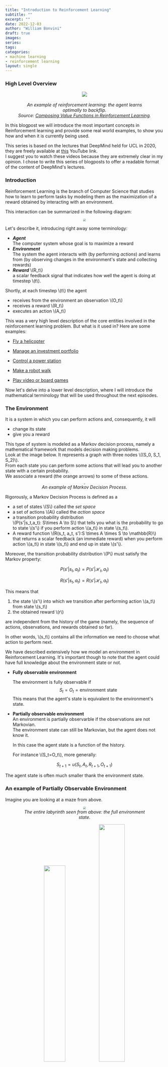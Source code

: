 ```yaml
---
title: "Introduction to Reinforcement Learning"
subtitle: ""
excerpt: ""
date: 2022-12-03
author: "William Bonvini"
draft: true
images: 
series:
tags:
categories:
- machine learning
- reinforcement learning
layout: single
---
```


### High Level Overview



<div style="text-align: center;">
  <figure>
    <img src='imgs/back_flip.gif' style="margin-left:auto;margin-right:auto">
    <figcaption>
      <br>
      <i>An example of reinforcement learning: the agent learns optimally to backflip. 
        <br>Source: <a href="https://proceedings.mlr.press/v97/van-niekerk19a.html"> Composing Value Functions in Reinforcement Learning</a>.</i>
    </figcaption>
  </figure>
</div>



In this blogpost we will introduce the most important concepts in Reinforcement learning and provide some real world examples, to show you how and when it is currently being used.  

This series is based on the lectures that DeepMind held for UCL in 2020, they are freely available at [this](https://www.youtube.com/watch?v=TCCjZe0y4Qc&t=2641s) YouTube link.   
I suggest you to watch these videos because they are extremely clear in my opinion. I chose to write this series of blogposts to offer a readable format of the content of DeepMind's lectures. 

  

### Introduction

Reinforcement Learning is the branch of Computer Science that studies how to learn to perform tasks by modeling them as the maximization of a reward obtained by interacting with an environment.  

This interaction can be summarized in the following diagram:

<div style="text-align:center">
  <figure>
    <img src="imgs/agent_environment_diagram.png" style="zoom:50%">
  </figure>
</div>



Let's describe it, introducing right away some terminology:

* ***Agent***  
  The computer system whose goal is to maximize a reward
* ***Environment***   
  The system the agent interacts with (by performing *actions*) and learns from (by observing changes in the environment's state and collecting rewards)   
* ***Reward*** \\(R_t\\)   
  a scalar feedback signal that indicates how well the agent is doing at timestep \\(t\\).

Shortly, at each timestep \\(t\\) the agent 

* receives from the environment an observation \\(O_t\\) 
* receives a reward \\(R_t\\) 
* executes an action \\(A_t\\)

This was a very high level description of the core entities involved in the reinforcement learning problem. But what is it used in? Here are some examples:

* [Fly a helicopter](http://heli.stanford.edu/)

* [Manage an investment portfolio](https://arxiv.org/pdf/1909.09571.pdf)

* [Control a power station](https://www.deepmind.com/blog/accelerating-fusion-science-through-learned-plasma-control)

* [Make a robot walk](https://www.mathworks.com/help/reinforcement-learning/ug/train-biped-robot-to-walk-using-reinforcement-learning-agents.html)

* [Play video or board games](https://www.youtube.com/watch?v=V1eYniJ0Rnk)

  

Now let's delve into a lower level description, where I will introduce the mathematical terminology that will be used throughout the next episodes.  



### The Environment

It is a system in which you can perform actions and, consequently, it will

*  change its state
*  give you a reward

This type of system is modeled as a Markov decision process, namely a mathematical framework that models decision making problems.  
Look at the image below. It represents a graph with three nodes \\((S_0, S_1, S_2)\\).   
From each state you can perform some actions that will lead you to another state with a certain probability.   
We associate a reward (the orange arrows) to some of these actions.  

<div style="text-align:center">
  <figure>
    <img src="imgs/mdp.png" style="zoom:25%">
    <figcaption><i>An example of Markov Decision Process.</i></figcaption>
  </figure>
</div>



Rigorously, a Markov Decision Process is defined as a

* a set of states \\(S\\) called the *set space*
* a set of actions \\(A\\) called the *action space* 
* a transition probability distribution   
  \\(P(s'|s_t,a_t): S\times A \to S\\) that tells you what is the probability to go to state \\(s'\\) if you perform action \\(a_t\\) in state \\(s_t\\).
* A reward function \\(R(s_t, a_t, s'):S \times A \times S \to \mathbb{R}\\) that returns a scalar feedback (an immediate reward) when you perform action \\(a_t\\) in state \\(s_t\\) and end up in state \\(s'\\).

Moreover, the transition probability distribution \\(P\\) must satisfy the Markov property:  


$$
P(s' |s_t, a_t) = P(s'|\mathcal{H}_t, a_t)
$$

$$
\begin{equation}
R(s'|s_t, a_t) = R(s'|\mathcal{H}_t, a_t)
\end{equation}
$$

This means that 

1. the state \\(s'\\) into which we transition after performing action \\(a_t\\) from state \\(s_t\\)
2. the obtained reward \\(r\\) 

are independent from the history of the game (namely, the sequence of actions, observations, and rewards obtained so far). 

In other words, \\(s_t\\) contains all the information we need to choose what action to perform next.

We have described extensively how we model an environment in Reinforcement Learning. It's important though to note that the agent could have full knowledge about the environment state or not. 

* **Fully observable environment**

  The environment is fully observable if 
  $$
  S_t = O_t = \text{environment state}
  $$
  This means that the agent's state is equivalent to the environment's state.

  

* **Partially observable environment**    
  An environment is partially observarble if the observations are not Markovian.  
  The environment state can still be Markovian, but the agent does not know it.

  In this case the agent state is a function of the history.

  For instance \\(S_t=O_t\\), more generally:    


$$
S_{t+1}=u(S_t, A_t, R_{t+1}, O_{t+1})
$$


  The agent state is often much smaller thank the environment state.

 

### An example of Partially Observable Environment

Imagine you are looking at a maze from above.  

<div style="text-align:center">
  <figure>
    <img src="imgs/labyrinth_full.png" style="zoom:50%">
    <figcaption><i>The entire labyrinth seen from above: the full environment state.</i></figcaption>
</div>

<figure style="text-align: center">
  <img src="imgs/labyrinth_1.png" width="40%"/>
  <img src="imgs/labyrinth_2.png" width="44%"/>
  <figcaption><i>On the left, two potential state observations. The two observations are indistinguishable, but they refer to two different locations in the labyrinth.</i>   
</figcaption></figure>
These two agent states are not Markovian because the only way we have to understand whether we are on the left side or the right side of the labyrinth is to analyze the agent's history, checking what was the observation at previous timesteps.

<div style="text-align:center">
  <figure>
    <img src="imgs/labyrinth_both.png" width="50%">
  </figure>
</div>
You could not construct a Markov agent state in this maze.  
To deal with partial observability, an agent can construct a suitable state representation \\(\to\\) this is when the concepts of *value function* and *action value function* come in handy.  



### The Value Function

The value function is a function $$v(s): S \to \mathbb{R}$$ that returns for each state $$s \in S$$ the expected cumulative reward the agent will get by finding himself in such state.  

<div>
  \begin{equation}
\begin{split}
v(s) &= \mathbb{E}[G_t | S_t = s] \\
&= \mathbb{E}[R_{t+1} + R_{t+2} + R_{t+3} + \dots |S_t = s]
\end{split}
\end{equation}
</div>



### The Policy

A policy is a function \\(\pi: S \to A\\) that, given a state \\(s\\), tells the agent what is the optimal action $$a$$ to perform (the optimal action is the one that will lead him to the state with the highest expected cumulative reward).   
A policy can be deterministic (the state-action mapping is univoque) or stochastic. In this latter case you will get in output a probability distribution over the actions set \\(A\\).





### The Q value

A function that maps a state action pair \\((s, a)\\) to the expected cumulative reward.  

<div>
  \begin{equation}
\begin{split}
q(s,a) &= \mathbb{E}[G_t|S_t=s, A_t=a] \\
&=\mathbb{E}[R_{t+1}+ R_{t+2}+ R_{t+3}+\dots | S_t=s, A_t=a]
\end{split}
\end{equation}
</div>


That's all for this introductory blogpost! See you in the next one. 
